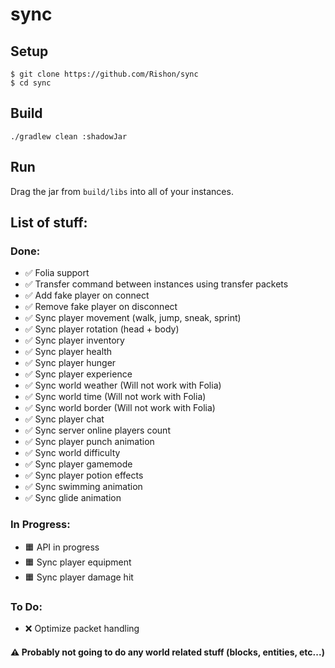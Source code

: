 # sync

## Setup

```
$ git clone https://github.com/Rishon/sync
$ cd sync
```

## Build

``
./gradlew clean :shadowJar
``

## Run

Drag the jar from ``build/libs`` into all of your instances.

## List of stuff:

### Done:

- ✅ Folia support
- ✅ Transfer command between instances using transfer packets
- ✅ Add fake player on connect
- ✅ Remove fake player on disconnect
- ✅ Sync player movement (walk, jump, sneak, sprint)
- ✅ Sync player rotation (head + body)
- ✅ Sync player inventory
- ✅ Sync player health
- ✅ Sync player hunger
- ✅ Sync player experience
- ✅ Sync world weather (Will not work with Folia)
- ✅ Sync world time (Will not work with Folia)
- ✅ Sync world border (Will not work with Folia)
- ✅ Sync player chat
- ✅ Sync server online players count
- ✅ Sync player punch animation
- ✅ Sync world difficulty
- ✅ Sync player gamemode
- ✅ Sync player potion effects
- ✅ Sync swimming animation
- ✅ Sync glide animation

### In Progress:

- 🟧 API in progress
- 🟧 Sync player equipment
- 🟧 Sync player damage hit

### To Do:

- ❌ Optimize packet handling

#### ⚠️ Probably not going to do any world related stuff (blocks, entities, etc...)